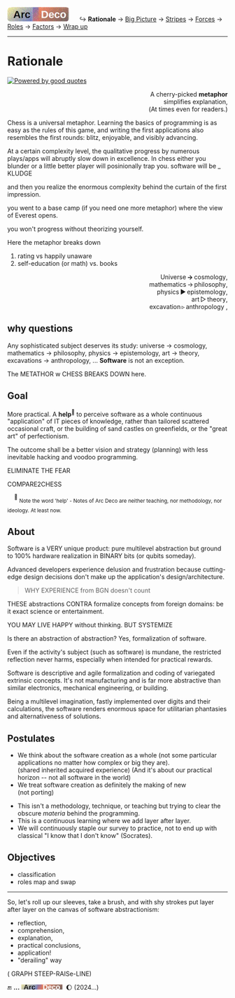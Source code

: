 [![Arc Deco.](../../../../_rsc/_img/ArcDeco/ArcDeco-bar-h33px_rounded.jpg)](../../README.md) &nbsp;&nbsp;&nbsp;&nbsp;&nbsp;↪️&nbsp;**Rationale** -> [Big Picture](../02.BigPict/README.md) -> [Stripes](../03.Stripes/README.md) -> [Forces](../04.Forces/README.md) -> [Roles](../05.Roles/README.md) -> [Factors](../06.Factors/README.md) -> [Wrap&nbsp;up](../07.Wrapping/README.md)

---

# Rationale

[![Powered by good quotes](https://img.shields.io/badge/💡Powered-💬by_quotes-Cyan?style=flat&labelColor=CornflowerBlue&color=CornflowerBlue)](../../../../pencraft/README+/quotes/README+/cornerstones.md)

<p dir="rtl">A cherry-picked <b>metaphor</b><br />,simplifies explanation<br />(.At times even for readers)</p>

Chess is a universal metaphor. Learning the basics of programming is as easy as the rules of this game, and writing the first applications also resembles the first rounds: blitz, enjoyable, and visibly advancing.

At a certain complexity level, the qualitative progress by numerous plays/apps will abruptly slow down in excellence. In chess either you blunder or a little better player will posinionally trap you. software will be _ KLUDGE

and then you realize the enormous complexity behind the curtain of the first impression. 

you went to a base camp (if you need one more metaphor)
where the view of Everest opens.

you won't progress without theorizing yourself.

Here the metaphor breaks down 

1) rating vs happily unaware
2) self-education (or math) vs. books

<p dir="rtl">,Universe&thinsp;<b>&rarr;</b>&thinsp;cosmology<br />,mathematics&thinsp;&rarr;&thinsp;philosophy<br />,physics&thinsp;&#9658;&thinsp;epistemology<br />
,art&thinsp;&#9655;&thinsp;theory<br />, excavation&thinsp;&#9657;&thinsp;anthropology</p>

## why questions 

Any sophisticated subject deserves its study: universe -> cosmology, mathematics -> philosophy, physics -> epistemology, art -> theory, excavations -> anthropology, ... **Software** is not an exception.


The METATHOR w CHESS BREAKS DOWN here.

## Goal

More practical. A **help**<sup>🙋</sup> to perceive software as a whole continuous "application" of IT pieces of knowledge, rather than tailored scattered occasional craft, or the building of sand castles on greenfields, or the "great art" of perfectionism.

The outcome shall be a better vision and strategy (planning) with less inevitable hacking and voodoo programming.

ELIMINATE THE FEAR

COMPARE2CHESS

&nbsp;&nbsp;&nbsp;&nbsp;<sup>🙋</sup> <sub>Note the word 'help' - Notes of Arc Deco are neither teaching, nor methodology, nor ideology. At least now.</sub>

## About

Software is a VERY unique product: pure multilevel abstraction but ground to 100% hardware realization in BINARY bits (or qubits someday).

Advanced developers experience delusion and frustration because cutting-edge design decisions don't make up the application's design/architecture.

> WHY EXPERIENCE from BGN doesn't count

THESE abstractions CONTRA  formalize concepts from foreign domains: be it exact science or entertainment.

YOU MAY LIVE HAPPY without thinking. BUT SYSTEMIZE

Is there an abstraction of abstraction? Yes, formalization of software.

Even if the activity's subject (such as software) is mundane, the restricted reflection never harms, especially when intended for practical rewards.

Software is descriptive and agile formalization and coding of variegated extrinsic concepts. It's not manufacturing and is far more abstractive than similar electronics, mechanical engineering, or building.

Being a multilevel imagination, fastly implemented over digits and their calculations, the software renders enormous space for utilitarian phantasies and alternativeness of solutions.

## Postulates

+ We think about the software creation as a whole (not some particular applications no matter how complex or big they are).\
(shared inherited acquired experience) (And it's about our practical horizon -- not all software in the world)
+ We treat software creation as definitely the making of new\
(not porting)
* This isn't a methodology, technique, or teaching but trying to clear the obscure _materia_ behind the programming.
* This is a continuous learning where we add layer after layer.
* We will continuously staple our survey to practice, not to end up with classical "I know that I don't know" (Socrates).

## Objectives

+ classification
+ roles map and swap

---

So, let's roll up our sleeves, take a brush, and with shy strokes put layer after layer on the canvas of software abstractionism:

+ reflection,
+ comprehension,
+ explanation,
+ practical conclusions,
+ application!
+ "derailing" way

( GRAPH STEEP-RAISe-LINE)

🔚 **...** <picture><img alt="&nbsp;&nbsp;&nbsp;&nbsp;Arc Deco" src="../../../../_rsc/_img/ArcDeco/ArcDeco-bar-12px.jpg"
title="Arc&nbsp;&nbsp;&nbsp;&nbsp;&nbsp;ARChitecture&#013;&#010;D&nbsp;&nbsp;&nbsp;&nbsp;&nbsp;&nbsp;&nbsp;Design&#013;&#010;e&nbsp;&nbsp;&nbsp;&nbsp;&nbsp;&nbsp;&nbsp;&nbsp;dEvelopment&#013;&#010;co&nbsp;&nbsp;&nbsp;&nbsp;&nbsp;&nbsp;COde"/></picture>
&nbsp;🌔 (2024...)

